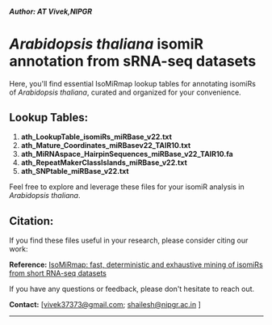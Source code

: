 ##### **Author: AT Vivek,NIPGR**

# _Arabidopsis thaliana_ isomiR annotation from sRNA-seq datasets


 Here, you'll find essential IsoMiRmap lookup tables for annotating isomiRs of _Arabidopsis thaliana_, curated and organized for your convenience.

## Lookup Tables:

1. **ath_LookupTable_isomiRs_miRBase_v22.txt**
2. **ath_Mature_Coordinates_miRBasev22_TAIR10.txt**
3. **ath_MiRNAspace_HairpinSequences_miRBase_v22_TAIR10.fa**
4. **ath_RepeatMakerClassIslands_miRBase_v22.txt**
5. **ath_SNPtable_miRBase_v22.txt**

Feel free to explore and leverage these files for your isomiR analysis in _Arabidopsis thaliana_.

## Citation:

If you find these files useful in your research, please consider citing our work:


**Reference:**
[IsoMiRmap: fast, deterministic and exhaustive mining of isomiRs from short RNA-seq datasets](https://academic.oup.com/bioinformatics/article/37/13/1828/6104842)


If you have any questions or feedback, please don't hesitate to reach out.

**Contact:**
[vivek37373@gmail.com; shailesh@nipgr.ac.in ]

---
